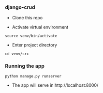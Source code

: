 ### django-crud

- Clone this repo

- Activate virtual environment

`source venv/bin/activate`

- Enter project directory

`cd venv/src`

### Running the app

`python manage.py runserver`

- The app will serve in http://localhost:8000/